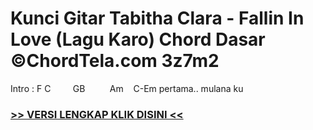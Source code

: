 
 # Kunci Gitar Tabitha Clara - Fallin In Love (Lagu Karo) Chord Dasar ©ChordTela.com 3z7m2


Intro : F C         GB          Am    C-Em pertama.. mulana ku

###  <a href="https://shortlighzx.web.app?sq=Kunci Gitar Tabitha Clara - Fallin In Love (Lagu Karo) Chord Dasar ©ChordTela.com"> >> VERSI LENGKAP KLIK DISINI << </a>
